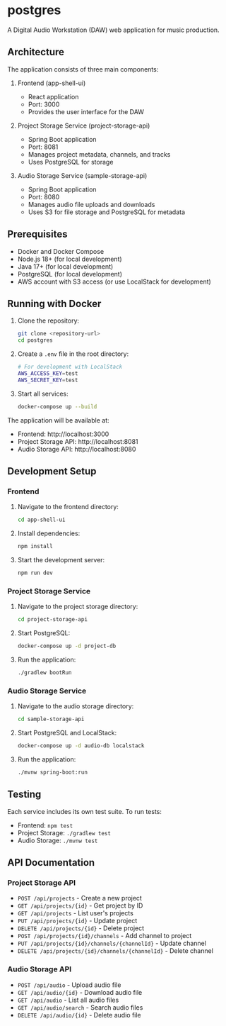 # postgres

A Digital Audio Workstation (DAW) web application for music production.

## Architecture

The application consists of three main components:

1. Frontend (app-shell-ui)
   - React application
   - Port: 3000
   - Provides the user interface for the DAW

2. Project Storage Service (project-storage-api)
   - Spring Boot application
   - Port: 8081
   - Manages project metadata, channels, and tracks
   - Uses PostgreSQL for storage

3. Audio Storage Service (sample-storage-api)
   - Spring Boot application
   - Port: 8080
   - Manages audio file uploads and downloads
   - Uses S3 for file storage and PostgreSQL for metadata

## Prerequisites

- Docker and Docker Compose
- Node.js 18+ (for local development)
- Java 17+ (for local development)
- PostgreSQL (for local development)
- AWS account with S3 access (or use LocalStack for development)

## Running with Docker

1. Clone the repository:
   ```bash
   git clone <repository-url>
   cd postgres
   ```

2. Create a `.env` file in the root directory:
   ```bash
   # For development with LocalStack
   AWS_ACCESS_KEY=test
   AWS_SECRET_KEY=test
   ```

3. Start all services:
   ```bash
   docker-compose up --build
   ```

The application will be available at:
- Frontend: http://localhost:3000
- Project Storage API: http://localhost:8081
- Audio Storage API: http://localhost:8080

## Development Setup

### Frontend

1. Navigate to the frontend directory:
   ```bash
   cd app-shell-ui
   ```

2. Install dependencies:
   ```bash
   npm install
   ```

3. Start the development server:
   ```bash
   npm run dev
   ```

### Project Storage Service

1. Navigate to the project storage directory:
   ```bash
   cd project-storage-api
   ```

2. Start PostgreSQL:
   ```bash
   docker-compose up -d project-db
   ```

3. Run the application:
   ```bash
   ./gradlew bootRun
   ```

### Audio Storage Service

1. Navigate to the audio storage directory:
   ```bash
   cd sample-storage-api
   ```

2. Start PostgreSQL and LocalStack:
   ```bash
   docker-compose up -d audio-db localstack
   ```

3. Run the application:
   ```bash
   ./mvnw spring-boot:run
   ```

## Testing

Each service includes its own test suite. To run tests:

- Frontend: `npm test`
- Project Storage: `./gradlew test`
- Audio Storage: `./mvnw test`

## API Documentation

### Project Storage API

- `POST /api/projects` - Create a new project
- `GET /api/projects/{id}` - Get project by ID
- `GET /api/projects` - List user's projects
- `PUT /api/projects/{id}` - Update project
- `DELETE /api/projects/{id}` - Delete project
- `POST /api/projects/{id}/channels` - Add channel to project
- `PUT /api/projects/{id}/channels/{channelId}` - Update channel
- `DELETE /api/projects/{id}/channels/{channelId}` - Delete channel

### Audio Storage API

- `POST /api/audio` - Upload audio file
- `GET /api/audio/{id}` - Download audio file
- `GET /api/audio` - List all audio files
- `GET /api/audio/search` - Search audio files
- `DELETE /api/audio/{id}` - Delete audio file 